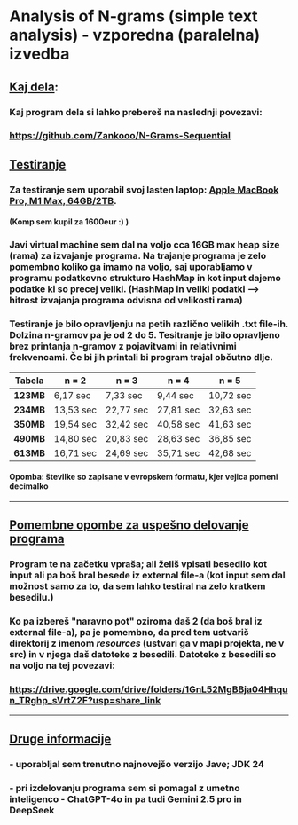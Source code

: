 # Analysis of N-grams (simple text analysis) - vzporedna (paralelna) izvedba 

## <ins>Kaj dela</ins>:
### Kaj program dela si lahko prebereš na naslednji povezavi:
### https://github.com/Zankooo/N-Grams-Sequential

## <ins> Testiranje </ins>
### Za testiranje sem uporabil svoj lasten laptop: <ins>Apple MacBook Pro, M1 Max, 64GB/2TB</ins>. 
#### (Komp sem kupil za 1600eur :) )
### Javi virtual machine sem dal na voljo cca 16GB max heap size (rama) za izvajanje programa. Na trajanje programa je zelo pomembno koliko ga imamo na voljo, saj uporabljamo v programu podatkovno strukturo HashMap in kot input dajemo podatke ki so precej veliki. (HashMap in veliki podatki --> hitrost izvajanja programa odvisna od velikosti rama)</ins>
### Testiranje je bilo opravljenju na petih različno velikih .txt file-ih. Dolzina n-gramov pa je od 2 do 5. Tesitranje je bilo opravljeno brez printanja n-gramov z pojavitvami in relativnimi frekvencami. Če bi jih printali bi program trajal občutno dlje.  


| Tabela    | n = 2     | n = 3     | n = 4     | n = 5     |
|-----------|-----------|-----------|-----------|-----------|
| **123MB** | 6,17 sec  | 7,33 sec  | 9,44 sec  | 10,72 sec |
| **234MB** | 13,53 sec | 22,77 sec | 27,81 sec | 32,63 sec |
| **350MB** | 19,54 sec | 32,42 sec | 40,58 sec | 41,63 sec |
| **490MB** | 14,80 sec | 20,83 sec | 28,63 sec | 36,85 sec |
| **613MB** | 16,71 sec | 24,69 sec | 35,71 sec | 42,68 sec |

#### Opomba: številke so zapisane v evropskem formatu, kjer vejica pomeni decimalko

<hr>

## <ins>Pomembne opombe za uspešno delovanje programa</ins>
### Program te na začetku vpraša; ali želiš vpisati besedilo kot input ali pa boš bral besede iz external file-a (kot input sem dal možnost samo za to, da sem lahko testiral na zelo kratkem besedilu.)
### Ko pa izbereš "naravno pot" oziroma daš 2 (da boš bral iz external file-a), pa je pomembno, da pred tem ustvariš direktorij z imenom *resources* (ustvari ga v mapi projekta, ne v src) in v njega daš datoteke z besedili. Datoteke z besedili so na voljo na tej povezavi:
### https://drive.google.com/drive/folders/1GnL52MgBBja04Hhqun_TRghp_sVrtZ2F?usp=share_link

<hr>


## <ins>Druge informacije</ins>
### - uporabljal sem trenutno najnovejšo verzijo Jave; JDK 24
### - pri izdelovanju programa sem si pomagal z umetno inteligenco - ChatGPT-4o in pa tudi Gemini 2.5 pro in DeepSeek

